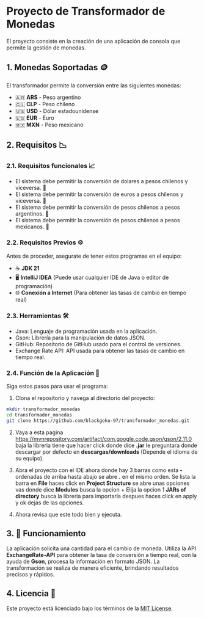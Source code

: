 # **Proyecto de Transformador de Monedas**

El proyecto consiste en la creación de una aplicación de consola que permite la gestión de monedas.

## 1. **Monedas Soportadas** 🪙

El transformador permite la conversión entre las siguientes monedas:

- 🇦🇷 **ARS** - Peso argentino
- 🇨🇱 **CLP** - Peso chileno
- 🇺🇸 **USD** - Dólar estadounidense
- 🇪🇸 **EUR** - Euro
- 🇲🇽 **MXN** - Peso mexicano

## 2. **Requisitos** 📉

### 2.1. **Requisitos funcionales** 📈 	

* El sistema debe permitir la conversión de dolares a pesos chilenos y viceversa. 💱
* El sistema debe permitir la conversión de euros a pesos chilenos y viceversa. 💱
* El sistema debe permitir la conversión de pesos chilenos a pesos argentinos. 💱
* El sistema debe permitir la conversión de pesos chilenos a pesos mexicanos. 💱

### 2.2. **Requisitos Previos** ⚙️

Antes de proceder, asegurate de tener estos programas en el equipo:

* ☕ **JDK 21**
* 🖥️ **IntelliJ IDEA** (Puede usar cualquier IDE de Java o editor de programación)
* 🌐 **Conexión a Internet** (Para obtener las tasas de cambio en tiempo real)

### 2.3. **Herramientas** 🛠️

* Java: Lenguaje de programación usada en la aplicación.
* Gson: Librería para la manipulación de datos JSON.
* GitHub: Repositorio de GitHub usado para el control de versiones.
* Exchange Rate API: API usada para obtener las tasas de cambio en tiempo real.

### 2.4. **Función de la Aplicación** 🚀

Siga estos pasos para usar el programa:

1. Clona el repositorio y navega al directorio del proyecto:

  ```bash
  mkdir transformador_monedas
  cd transformador_monedas
  git clone https://github.com/blackgoku-97/transformador_monedas.git 
   ```

2. Vaya a esta pagina https://mvnrepository.com/artifact/com.google.code.gson/gson/2.11.0 baja la libreria tiene que hacer click donde dice **.jar** le preguntara donde descargar por defecto en **descargas/downloads**
   (Depende el idioma de su equipo).

3. Abra el proyecto con el IDE ahora donde hay 3 barras como esta **-** ordenadas de arriba hasta abajo se abre **.** en el mismo orden. Se lista la barra en **File** haces click en **Project Structure** se abre unas opciones vas donde dice **Modules** busca la opcion +
   Elija la opcion 1 **JARs of directory** busca la libreria para importarla despues haces click en apply y ok dejas de las opciones.

4. Ahora revisa que este todo bien y ejecuta.

## 3. 🔄 **Funcionamiento**

La aplicación solicita una cantidad para el cambio de moneda. Utiliza la API **ExchangeRate-API** para obtener la tasa de conversión a tiempo real, con la ayuda de **Gson**, procesa la información en formato JSON. La transformación se realiza de manera eficiente, brindando resultados precisos y rápidos.

## 4. **Licencia** 📝

Este proyecto está licenciado bajo los términos de la [MIT License](LICENSE).

